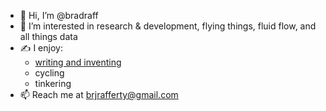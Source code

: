 - 👋 Hi, I’m @bradraff
- 👀 I’m interested in research & development, flying things, fluid flow, and all things data
- ✍️ I enjoy:
     - [writing and inventing](https://scholar.google.com/citations?user=SF6_io8AAAAJ&hl=en)
     - cycling
     - tinkering
- 📫 Reach me at brjrafferty@gmail.com

<!---
bradraff/bradraff is a ✨ special ✨ repository because its `README.md` (this file) appears on your GitHub profile.
You can click the Preview link to take a look at your changes.
--->
